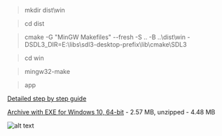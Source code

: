> mkdir dist\win

> cd dist

> cmake -G "MinGW Makefiles" --fresh -S .. -B ..\dist\win -DSDL3_DIR=E:\libs\sdl3-desktop-prefix\lib\cmake\SDL3

> cd win

> mingw32-make

> app

[Detailed step by step guide](https://8observer8.github.io/tutorials/setting-up/sdl3-for-windows/public/index.html#setting-the-background-color-using-opengl)

[Archive with EXE for Windows 10, 64-bit](https://www.dropbox.com/scl/fi/33xvafoo42pq9fodt0qd3/background-color-opengl21-sdl3-cpp-exe.zip?rlkey=hec4iftipdt3uewsmln4rh520&st=ts7lj3ij&raw=1) - 2.57 MB, unzipped - 4.48 MB

![alt text](https://www.dropbox.com/scl/fi/mk5yure4le7ywpqxwd2u5/background-color-opengl21-sdl3-cpp.png?rlkey=sjw8saphtzfj77pfqrzf3jt3t&st=nmadkmfs&raw=1)
